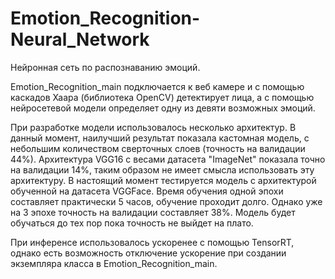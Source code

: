 # Emotion_Recognition-Neural_Network

Нейронная сеть по распознаванию эмоций.

Emotion_Recognition_main подключается к веб камере и с помощью каскадов Хаара (библиотека OpenCV) детектирует лица, а с помощью нейросетевой модели определяет одну из девяти возможных эмоций.

При разработке модели использовалось несколько архитектур. 
В данный момент, наилучший результат показала кастомная модель, с небольшим количеством сверточных слоев (точность на валидации 44%).
Архитектура VGG16 с весами датасета "ImageNet" показала точно на валидации 14%, таким образом не имеет смысла использовать эту архитектуру.
В настоящий момент тестируется модель с архитектурой обученной на датасета VGGFace. Время обучения одной эпохи составляет практически 5 часов, обучение проходит долго. Однако уже на 3 эпохе точность на валидации составляет 38%. Модель будет обучаться до тех пор пока точность не выйдет на плато.

При инференсе использовалось ускоренее с помощью TensorRT, однако есть возможность отключение ускорение при создании экземпляра класса в Emotion_Recognition_main.

